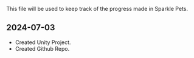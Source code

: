 This file will be used to keep track of the progress made in Sparkle Pets.

## 2024-07-03
* Created Unity Project.
* Created Github Repo.
